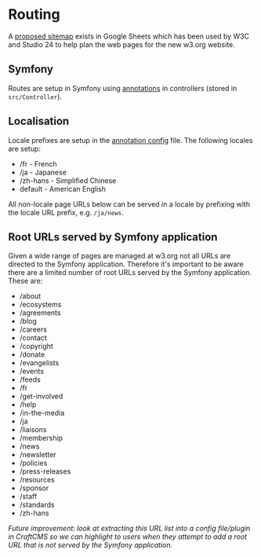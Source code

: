 # Routing

A [proposed sitemap](https://docs.google.com/spreadsheets/d/1a9pm5HWzcidtLPCeFRz4F0Ir4TT3oOK54FlEEd3IXUE/edit#gid=315005175) exists in Google Sheets which has been used by W3C and Studio 24 to help plan the web pages for the new w3.org website.

## Symfony

Routes are setup in Symfony using [annotations](https://symfony.com/doc/current/routing.html#creating-routes-as-attributes-or-annotations)
in controllers (stored in `src/Controller`).

## Localisation

Locale prefixes are setup in the [annotation config](config/routes/annotations.yaml) file. The following locales are setup:
* /fr - French
* /ja - Japanese
* /zh-hans - Simplified Chinese
* default - American English

All non-locale page URLs below can be served in a locale by prefixing with the locale URL prefix, e.g. `/ja/news`.

## Root URLs served by Symfony application

Given a wide range of pages are managed at w3.org not all URLs are directed to the Symfony application. Therefore it's
important to be aware there are a limited number of root URLs served by the Symfony application. These are:

* /about
* /ecosystems
* /agreements
* /blog
* /careers
* /contact
* /copyright
* /donate
* /evangelists
* /events
* /feeds
* /fr
* /get-involved
* /help
* /in-the-media
* /ja
* /liaisons
* /membership
* /news
* /newsletter
* /policies
* /press-releases
* /resources
* /sponsor
* /staff
* /standards
* /zh-hans

_Future improvement: look at extracting this URL list into a config file/plugin in CraftCMS so we can highlight to users when they attempt to
add a root URL that is not served by the Symfony application._